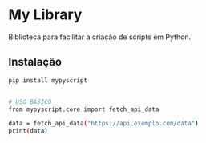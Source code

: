 # My Library
Biblioteca para facilitar a criação de scripts em Python.  

## Instalação
```bash
pip install mypyscript


# USO BÁSICO
from mypyscript.core import fetch_api_data

data = fetch_api_data("https://api.exemplo.com/data")
print(data)

